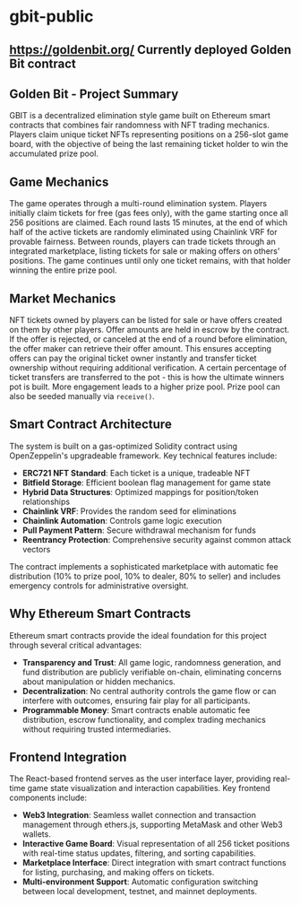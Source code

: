 # gbit-public
https://goldenbit.org/ Currently deployed Golden Bit contract
---

## Golden Bit - Project Summary

GBIT is a decentralized elimination style game built on Ethereum smart contracts that combines fair randomness with NFT trading mechanics. Players claim unique ticket NFTs representing positions on a 256-slot game board, with the objective of being the last remaining ticket holder to win the accumulated prize pool.

## Game Mechanics

The game operates through a multi-round elimination system. Players initially claim tickets for free (gas fees only), with the game starting once all 256 positions are claimed. Each round lasts 15 minutes, at the end of which half of the active tickets are randomly eliminated using Chainlink VRF for provable fairness. Between rounds, players can trade tickets through an integrated marketplace, listing tickets for sale or making offers on others' positions. The game continues until only one ticket remains, with that holder winning the entire prize pool.

## Market Mechanics

NFT tickets owned by players can be listed for sale or have offers created on them by other players. Offer amounts are held in escrow by the contract. If the offer is rejected, or canceled at the end of a round before elimination, the offer maker can retrieve their offer amount. This ensures accepting offers can pay the original ticket owner instantly and transfer ticket ownership without requiring additional verification. A certain percentage of ticket transfers are transferred to the pot - this is how the ultimate winners pot is built. More engagement leads to a higher prize pool. Prize pool can also be seeded manually via `receive()`.

## Smart Contract Architecture

The system is built on a gas-optimized Solidity contract using OpenZeppelin's upgradeable framework. Key technical features include:

- **ERC721 NFT Standard**: Each ticket is a unique, tradeable NFT
- **Bitfield Storage**: Efficient boolean flag management for game state
- **Hybrid Data Structures**: Optimized mappings for position/token relationships
- **Chainlink VRF**: Provides the random seed for eliminations
- **Chainlink Automation**: Controls game logic execution
- **Pull Payment Pattern**: Secure withdrawal mechanism for funds
- **Reentrancy Protection**: Comprehensive security against common attack vectors

The contract implements a sophisticated marketplace with automatic fee distribution (10% to prize pool, 10% to dealer, 80% to seller) and includes emergency controls for administrative oversight.

## Why Ethereum Smart Contracts

Ethereum smart contracts provide the ideal foundation for this project through several critical advantages:

- **Transparency and Trust**: All game logic, randomness generation, and fund distribution are publicly verifiable on-chain, eliminating concerns about manipulation or hidden mechanics.
- **Decentralization**: No central authority controls the game flow or can interfere with outcomes, ensuring fair play for all participants.
- **Programmable Money**: Smart contracts enable automatic fee distribution, escrow functionality, and complex trading mechanics without requiring trusted intermediaries.

## Frontend Integration

The React-based frontend serves as the user interface layer, providing real-time game state visualization and interaction capabilities. Key frontend components include:

- **Web3 Integration**: Seamless wallet connection and transaction management through ethers.js, supporting MetaMask and other Web3 wallets.
- **Interactive Game Board**: Visual representation of all 256 ticket positions with real-time status updates, filtering, and sorting capabilities.
- **Marketplace Interface**: Direct integration with smart contract functions for listing, purchasing, and making offers on tickets.
- **Multi-environment Support**: Automatic configuration switching between local development, testnet, and mainnet deployments.

